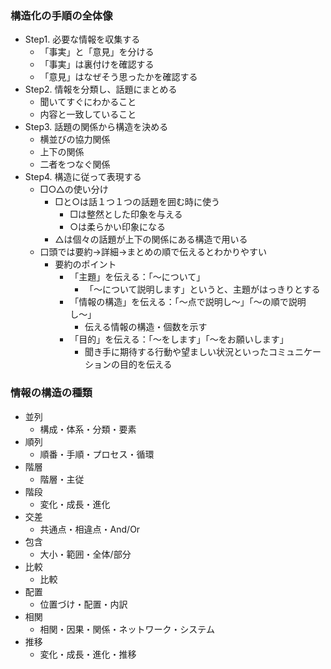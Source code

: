 
### 構造化の手順の全体像

- Step1. 必要な情報を収集する
	- 「事実」と「意見」を分ける
	- 「事実」は裏付けを確認する
	- 「意見」はなぜそう思ったかを確認する
- Step2. 情報を分類し、話題にまとめる
	- 聞いてすぐにわかること
	- 内容と一致していること
- Step3. 話題の関係から構造を決める
	- 横並びの協力関係
	- 上下の関係
	- 二者をつなぐ関係
- Step4. 構造に従って表現する
	- □○△の使い分け
		- □と○は話１つ１つの話題を囲む時に使う
			- □は整然とした印象を与える
			- ○は柔らかい印象になる
		- △は個々の話題が上下の関係にある構造で用いる
	- 口頭では要約->詳細->まとめの順で伝えるとわかりやすい
		- 要約のポイント
			- 「主題」を伝える：「〜について」
				- 「〜について説明します」というと、主題がはっきりとする
			- 「情報の構造」を伝える：「〜点で説明し〜」「〜の順で説明し〜」
				- 伝える情報の構造・個数を示す
			- 「目的」を伝える：「〜をします」「〜をお願いします」
				- 聞き手に期待する行動や望ましい状況といったコミュニケーションの目的を伝える


### 情報の構造の種類

- 並列
	- 構成・体系・分類・要素
- 順列
	- 順番・手順・プロセス・循環
- 階層
	- 階層・主従
- 階段
	- 変化・成長・進化
- 交差
	- 共通点・相違点・And/Or
- 包含
	- 大小・範囲・全体/部分
- 比較
	- 比較
- 配置
	- 位置づけ・配置・内訳
- 相関
	- 相関・因果・関係・ネットワーク・システム
- 推移
	- 変化・成長・進化・推移
